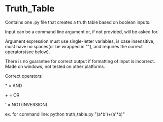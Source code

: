 # Truth_Table
Contains one .py file that creates a truth table based on boolean inputs.

Input can be a command line argument or, if not provided, will be asked for.

Argument expression must use single-letter variables, is case insensitive, must have no spaces(or be wrapped in ""), and requires the correct operators(see below).

There is no guarantee for correct output if formatting of input is incorrect. Made on windows, not tested on other platforms.

Correct operators:

\* = AND 

\+ = OR 

' = NOT(INVERSION) 

ex. for command line: python truth_table.py "(a*b')+(a'*b)"

